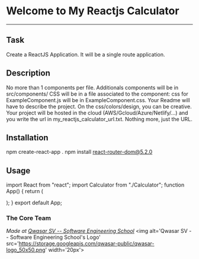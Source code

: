 # Welcome to My Reactjs Calculator
***

## Task
Create a ReactJS Application. It will be a single route application.

## Description
No more than 1 components per file.
Additionals components will be in src/components/ CSS will be in a file associated to the component: css for ExampleComponent.js will be in ExampleComponent.css. Your Readme will have to describe the project. On the css/colors/design, you can be creative. Your project will be hosted in the cloud (AWS/Gcloud/Azure/Netlify/...) and you write the url in my_reactjs_calculator_url.txt. Nothing more, just the URL.


## Installation
npm create-react-app .
npm install react-router-dom@5.2.0

## Usage
import React from "react";
import Calculator from "./Calculator";
function App() {
  return (
    <div className="App">
      <Calculator />
    </div>
  );
}
export default App;

### The Core Team


<span><i>Made at <a href='https://qwasar.io'>Qwasar SV -- Software Engineering School</a></i></span>
<span><img alt='Qwasar SV -- Software Engineering School's Logo' src='https://storage.googleapis.com/qwasar-public/qwasar-logo_50x50.png' width='20px'></span>
